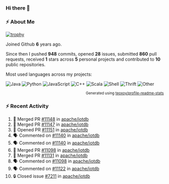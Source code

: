 ### Hi there 👋

### :zap: About Me

[![trophy](https://github-profile-trophy.vercel.app/?username=HTHou&theme=onedark)](https://github.com/ryo-ma/github-profile-trophy)
   
Joined Github **6** years ago.

Since then I pushed **948** commits, opened **28** issues, submitted **860** pull requests, received **1** stars across **5** personal projects and contributed to **10** public repositories.

Most used languages across my projects:

![Java](https://img.shields.io/static/v1?style=flat-square&label=%E2%A0%80&color=555&labelColor=%23b07219&message=Java%EF%B8%B195.4%25)
![Python](https://img.shields.io/static/v1?style=flat-square&label=%E2%A0%80&color=555&labelColor=%233572A5&message=Python%EF%B8%B11.2%25)
![JavaScript](https://img.shields.io/static/v1?style=flat-square&label=%E2%A0%80&color=555&labelColor=%23f1e05a&message=JavaScript%EF%B8%B10.7%25)
![C++](https://img.shields.io/static/v1?style=flat-square&label=%E2%A0%80&color=555&labelColor=%23f34b7d&message=C%2B%2B%EF%B8%B10.5%25)
![Scala](https://img.shields.io/static/v1?style=flat-square&label=%E2%A0%80&color=555&labelColor=%23c22d40&message=Scala%EF%B8%B10.4%25)
![Shell](https://img.shields.io/static/v1?style=flat-square&label=%E2%A0%80&color=555&labelColor=%2389e051&message=Shell%EF%B8%B10.3%25)
![Thrift](https://img.shields.io/static/v1?style=flat-square&label=%E2%A0%80&color=555&labelColor=%23D12127&message=Thrift%EF%B8%B10.3%25)
![Other](https://img.shields.io/static/v1?style=flat-square&label=%E2%A0%80&color=555&labelColor=%23ededed&message=Other%EF%B8%B10.8%25)

<p align="right"><sub>Generated using <a href="https://github.com/marketplace/actions/profile-readme-stats">teoxoy/profile-readme-stats</a></sub></p>


<!--![](https://github.com/HTHou/HTHou/blob/output/github-contribution-grid-snake.svg)-->

<!--![Haonan Hou's github stats](https://github-readme-stats.vercel.app/api?username=HTHou&count_private=true&show_icons=true&theme=onedark)-->

<!--![Haonan Hou's wakatime stats](https://github-readme-stats.vercel.app/api/wakatime?username=HTHou&layout=compact&theme=onedark)-->

<!--![Top Langs](https://github-readme-stats.vercel.app/api/top-langs/?username=HTHou&theme=onedark&layout=compact)-->

### :zap: Recent Activity
<!--START_SECTION:activity-->
1. 🎉 Merged PR [#11148](https://github.com/apache/iotdb/pull/11148) in [apache/iotdb](https://github.com/apache/iotdb)
2. 🎉 Merged PR [#11147](https://github.com/apache/iotdb/pull/11147) in [apache/iotdb](https://github.com/apache/iotdb)
3. 💪 Opened PR [#11151](https://github.com/apache/iotdb/pull/11151) in [apache/iotdb](https://github.com/apache/iotdb)
4. 🗣 Commented on [#11140](https://github.com/apache/iotdb/issues/11140#issuecomment-1720411657) in [apache/iotdb](https://github.com/apache/iotdb)
5. 🗣 Commented on [#11140](https://github.com/apache/iotdb/issues/11140#issuecomment-1720375403) in [apache/iotdb](https://github.com/apache/iotdb)
6. 🎉 Merged PR [#11098](https://github.com/apache/iotdb/pull/11098) in [apache/iotdb](https://github.com/apache/iotdb)
7. 🎉 Merged PR [#11131](https://github.com/apache/iotdb/pull/11131) in [apache/iotdb](https://github.com/apache/iotdb)
8. 🗣 Commented on [#11098](https://github.com/apache/iotdb/pull/11098#issuecomment-1715465767) in [apache/iotdb](https://github.com/apache/iotdb)
9. 🗣 Commented on [#11122](https://github.com/apache/iotdb/issues/11122#issuecomment-1715101421) in [apache/iotdb](https://github.com/apache/iotdb)
10. 🔒 Closed issue [#7211](https://github.com/apache/iotdb/issues/7211) in [apache/iotdb](https://github.com/apache/iotdb)
<!--END_SECTION:activity-->

<!--
**HTHou/HTHou** is a ✨ _special_ ✨ repository because its `README.md` (this file) appears on your GitHub profile.

Here are some ideas to get you started:

- 🔭 I’m currently working on ...
- 🌱 I’m currently learning ...
- 👯 I’m looking to collaborate on ...
- 🤔 I’m looking for help with ...
- 💬 Ask me about ...
- 📫 How to reach me: ...
- 😄 Pronouns: ...
- ⚡ Fun fact: ...
-->
